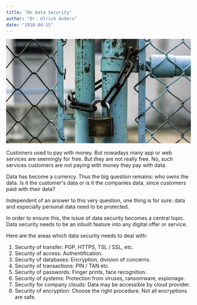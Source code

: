 ```yaml
---
title: "On Data Security"
author: "Dr. Ulrich Anders"
date: "2018-04-15"
---
```


![We are open](../../img/1200/16x9/13.jpg)

Customers used to pay with money. But nowadays many app or web services are
seemingly for free. But they are not really free. No, such services customers
are not paying with money they pay with data.

Data has become a currency. Thus the big question remains: who owns the data. Is
it the customer's data or is it the companies data, since customers paid with
their data?

Independent of an answer to this very question, one thing is for sure: data and
especially personal data need to be protected.

In order to ensure this, the issue of data security becomes a central topic.
Data security needs to be an inbuilt feature into any digital offer or service.

Here are the areas which data security needs to deal with:

1.  Security of transfer: PGP, HTTPS, TSL / SSL, etc.
1.  Security of access: Authentification.
1.  Security of databases: Encryption, division of concerns.
1.  Security of transactions: PIN / TAN etc.
1.  Security of passwords: Finger prints, face recognition.
1.  Security of systems: Protection from viruses, ransomware, espionage.
1.  Security for company clouds: Data may be accessible by cloud provider.
1.  Security of encryption: Choose the right procedure. Not all encryptions are
    safe.
